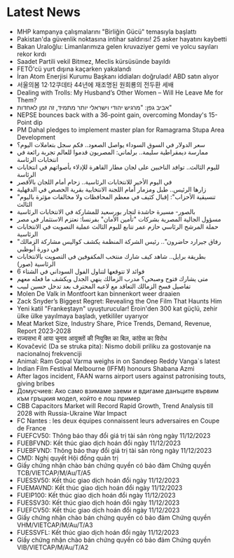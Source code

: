 # Latest News
-  MHP kampanya çalışmalarını "Birliğin Gücü" temasıyla başlattı
-  Pakistan'da güvenlik noktasına intihar saldırısı! 25 asker hayatını kaybetti
-  Bakan Uraloğlu: Limanlarımıza gelen kruvaziyer gemi ve yolcu sayıları rekor kırdı
-  Saadet Partili vekil Bitmez, Meclis kürsüsünde bayıldı
-  FETÖ'cü yurt dışına kaçarken yakalandı
-  İran Atom Enerjisi Kurumu Başkanı iddiaları doğruladı! ABD satın alıyor
-  서울의봄 12·12쿠데타 44년에 재조명된 원희룡의 전두환 세배
-  Dealing with Trolls: My Husband’s Other Women – Will He Leave Me for Them?
-  אביב גפן: "מרגיש יהודי וישראלי יותר מתמיד, זה זמן לאחדות"
-  NEPSE bounces back with a 36-point gain, overcoming Monday&#039;s 15-Point dip
-  PM Dahal pledges to implement master plan for Ramagrama Stupa Area Development
-  سعر الدولار في السوق السوداء يواصل الصعود.. فكم سجل بتعاملات اليوم؟
-  ممارسة ديمقراطية سليمة.. برلماني: المصريون قدموا للعالم تجربة رائعة في انتخابات الرئاسة
-  لليوم الثالث.. توافد الناخبين على لجان مطار القاهرة للإدلاء بأصواتهم في انتخابات الرئاسة
-  في اليوم الأخير للانتخابات الرئاسية.. زحام أمام اللجان بالأقصر
-  ‬زارها الرئيس.. طبل ومزمار أمام اللجنة الانتخابية بقرية الحصص في الدقهلية
-  "تنسيقية الأحزاب": إقبال كثيف في معظم المحافظات ولا مخالفات مؤثرة باليوم الثالث
-  بالصور- مسيرة حاشدة لتجار بورسعيد للمشاركة في الانتخابات الرئاسية
-  مسؤول الجالية المصرية بشركات "تأمين الأمان" بفرنسا: نعتزم الاستثمار في مصر
-  حملة المرشح الرئاسي حازم عمر تتابع لليوم الثالث عملية التصويت في الانتخابات الرئاسية
-  "رفاق جيرارد حاضرون".. رئيس الشركة المنظمة يكشف كواليس مشاركة الزمالك في دورة أبوظبي
-  بطريقة برايل.. شاهد كيف شارك منتخب المكفوفين فى التصويت بالانتخابات الرئاسية (صور)
-  6 فوائد لا تتوقعها لتناول الفول السوداني في الشتاء
-  متى يشارك فتوح وصبحي؟ مدرب الزمالك ينهي الجدل ويكشف ما فعله معهم
-  تفاصيل فسخ الزمالك التعاقد مع لاعبه المحترف بعد تدخل حسين لبيب
-  Molen De Valk in Montfoort kan binnenkort weer draaien
-  Zack Snyder’s Biggest Regret: Revealing the One Film That Haunts Him
-  Yeni katil "Frankeştayn" uyuşturucular! Eroin'den 300 kat güçlü, zehir ülke ülke yayılmaya başladı, yetkililer uyarıyor
-  Meat Market Size, Industry Share, Price Trends, Demand, Revenue, Report 2023-2028
-  राज्यसभा में आया चुनाव आयुक्तों की नियुक्ति का बिल, कांग्रेस का विरोध
-  Kovačević (Da se struka pita): Nismo dobili priliku za gostovanje na nacionalnoj frekvenciji
-  Animal: Ram Gopal Varma weighs in on Sandeep Reddy Vanga`s latest
-  Indian Film Festival Melbourne (IFFM) honours Shabana Azmi
-  After lagos incident, FAAN warns airport users against patronising touts, giving bribes
-  Домусчиев: Ако само взимаме заеми и вдигаме данъците вървим към гръцкия модел, който е лош пример
-  CBB Capacitors Market will Record Rapid Growth, Trend Analysis till 2028 with Russia-Ukraine War Impact
-  FC Nantes : les deux équipes connaissent leurs adversaires en Coupe de France
-  FUEFCV50: Thông báo thay đổi giá trị tài sản ròng ngày 11/12/2023
-  FUEBFVND: Kết thúc giao dịch hoán đổi ngày 11/12/2023
-  FUEBFVND: Thông báo thay đổi giá trị tài sản ròng ngày 11/12/2023
-  CMD: Nghị quyết Hội đồng quản trị
-  Giấy chứng nhận chào bán chứng quyền có bảo đảm Chứng quyền TCB/VIETCAP/M/Au/T/A5
-  FUESSV50: Kết thúc giao dịch hoán đổi ngày 11/12/2023
-  FUEMAVND: Kết thúc giao dịch hoán đổi ngày 11/12/2023
-  FUEIP100: Kết thúc giao dịch hoán đổi ngày 11/12/2023
-  FUESSV30: Kết thúc giao dịch hoán đổi ngày 11/12/2023
-  FUEFCV50: Kết thúc giao dịch hoán đổi ngày 11/12/2023
-  Giấy chứng nhận chào bán chứng quyền có bảo đảm Chứng quyền VHM/VIETCAP/M/Au/T/A3
-  FUESSVFL: Kết thúc giao dịch hoán đổi ngày 11/12/2023
-  Giấy chứng nhận chào bán chứng quyền có bảo đảm Chứng quyền VIB/VIETCAP/M/Au/T/A2
